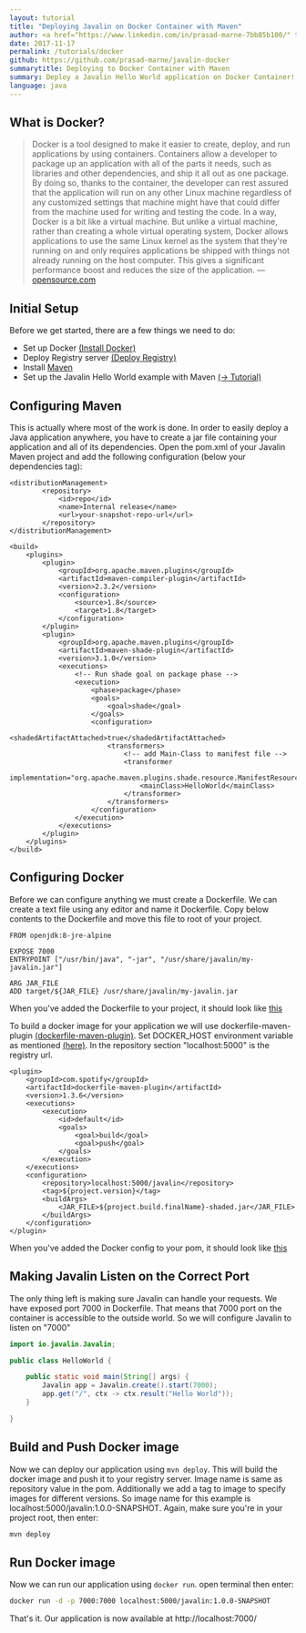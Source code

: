 ```yaml
---
layout: tutorial
title: "Deploying Javalin on Docker Container with Maven"
author: <a href="https://www.linkedin.com/in/prasad-marne-7bb85b100/" target="_blank">Prasad Marne</a>
date: 2017-11-17
permalink: /tutorials/docker
github: https://github.com/prasad-marne/javalin-docker
summarytitle: Deploying to Docker Container with Maven
summary: Deploy a Javalin Hello World application on Docker Container!
language: java
---
```


## What is Docker?
<blockquote>
    <p>
        Docker is a tool designed to make it easier to create, deploy, and run applications by using containers.
        Containers allow a developer to package up an application with all of the parts it needs,
        such as libraries and other dependencies, and ship it all out as one package.
        By doing so, thanks to the container, the developer can rest assured that the application will run on any other
        Linux machine regardless of any customized settings that machine might have that could differ from the machine
        used for writing and testing the code.
        In a way, Docker is a bit like a virtual machine. But unlike a virtual machine, rather than creating a whole 
        virtual operating system, Docker allows applications to use the same Linux kernel as the system that they're 
        running on and only requires applications be shipped with things not already running on the host computer.
        This gives a significant performance boost and reduces the size of the application.
        &mdash; <a href="https://opensource.com/resources/what-docker">opensource.com</a>
    </p>
</blockquote>

## Initial Setup
Before we get started, there are a few things we need to do:

* Set up Docker [(Install Docker)](https://docs.docker.com/engine/installation/)
* Deploy Registry server [(Deploy Registry)](https://docs.docker.com/registry/deploying/)
* Install [Maven](https://maven.apache.org/guides/getting-started/maven-in-five-minutes.html)
* Set up the Javalin Hello World example with Maven [(→ Tutorial)](/tutorials/maven-setup)

## Configuring Maven
This is actually where most of the work is done. In order to easily
deploy a Java application anywhere, you have to create a jar file
containing your application and all of its dependencies.
Open the pom.xml of your Javalin Maven project and add the
following configuration (below your dependencies tag):

~~~markup
<distributionManagement>
        <repository>
            <id>repo</id>
            <name>Internal release</name>
            <url>your-snapshot-repo-url</url>
        </repository>
</distributionManagement>

<build>
    <plugins>
        <plugin>
            <groupId>org.apache.maven.plugins</groupId>
            <artifactId>maven-compiler-plugin</artifactId>
            <version>2.3.2</version>
            <configuration>
                <source>1.8</source>
                <target>1.8</target>
            </configuration>
        </plugin>
        <plugin>
            <groupId>org.apache.maven.plugins</groupId>
            <artifactId>maven-shade-plugin</artifactId>
            <version>3.1.0</version>
            <executions>
                <!-- Run shade goal on package phase -->
                <execution>
                    <phase>package</phase>
                    <goals>
                        <goal>shade</goal>
                    </goals>
                    <configuration>
                        <shadedArtifactAttached>true</shadedArtifactAttached>
                        <transformers>
                            <!-- add Main-Class to manifest file -->
                            <transformer
                                    implementation="org.apache.maven.plugins.shade.resource.ManifestResourceTransformer">
                                <mainClass>HelloWorld</mainClass>
                            </transformer>
                        </transformers>
                    </configuration>
                </execution>
            </executions>
        </plugin>
    </plugins>
</build>
~~~

## Configuring Docker
Before we can configure anything we must create a Dockerfile.
We can create a text file using any editor and name it Dockerfile. 
Copy below contents to the Dockerfile and move this file to root of your project.
~~~markup
FROM openjdk:8-jre-alpine

EXPOSE 7000
ENTRYPOINT ["/usr/bin/java", "-jar", "/usr/share/javalin/my-javalin.jar"]

ARG JAR_FILE
ADD target/${JAR_FILE} /usr/share/javalin/my-javalin.jar
~~~
When you've added the Dockerfile to your project,
it should look like [this](https://github.com/prasad-marne/javalin-docker/blob/master/Dockerfile)

To build a docker image for your application we will use dockerfile-maven-plugin
 [(dockerfile-maven-plugin)](https://github.com/spotify/dockerfile-maven).
 Set DOCKER_HOST environment variable as mentioned [(here)](https://github.com/spotify/docker-maven-plugin#setup).
 In the repository section "localhost:5000" is the registry url.
~~~markup
<plugin>
    <groupId>com.spotify</groupId>
    <artifactId>dockerfile-maven-plugin</artifactId>
    <version>1.3.6</version>
    <executions>
        <execution>
            <id>default</id>
            <goals>
                <goal>build</goal>
                <goal>push</goal>
            </goals>
        </execution>
    </executions>
    <configuration>
        <repository>localhost:5000/javalin</repository>
        <tag>${project.version}</tag>
        <buildArgs>
            <JAR_FILE>${project.build.finalName}-shaded.jar</JAR_FILE>
        </buildArgs>
    </configuration>
</plugin>
~~~
When you've added the Docker config to your pom,
it should look like [this](https://github.com/prasad-marne/javalin-docker/blob/master/pom.xml)

## Making Javalin Listen on the Correct Port
The only thing left is making sure Javalin can handle your requests.
We have exposed port 7000 in Dockerfile. That means that 7000 port on the container is accessible to the outside world.
So we will configure Javalin to listen on "7000"
~~~java
import io.javalin.Javalin;

public class HelloWorld {

    public static void main(String[] args) {
        Javalin app = Javalin.create().start(7000);
        app.get("/", ctx -> ctx.result("Hello World"));
    }

}
~~~
## Build and Push Docker image
Now we can deploy our application using `mvn deploy`.
This will build the docker image and push it to your registry server.
Image name is same as repository value in the pom. 
Additionally we add a tag to image to specify images for different versions.
So image name for this example is localhost:5000/javalin:1.0.0-SNAPSHOT.
Again, make sure you're in your project root, then enter:
~~~bash
mvn deploy
~~~

## Run Docker image 
Now we can run our application using `docker run`.
open terminal then enter:
~~~bash
docker run -d -p 7000:7000 localhost:5000/javalin:1.0.0-SNAPSHOT
~~~

That's it. Our application is now available at http://localhost:7000/
